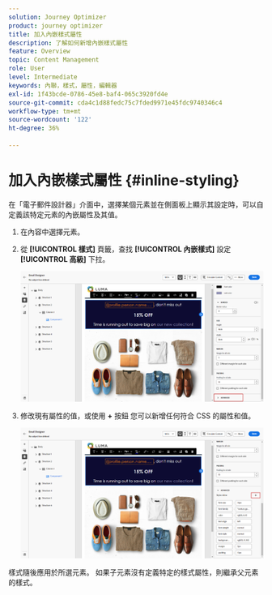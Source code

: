 ```yaml
---
solution: Journey Optimizer
product: journey optimizer
title: 加入內嵌樣式屬性
description: 了解如何新增內嵌樣式屬性
feature: Overview
topic: Content Management
role: User
level: Intermediate
keywords: 內聯，樣式，屬性，編輯器
exl-id: 1f43bcde-0786-45e8-baf4-065c3920fd4e
source-git-commit: cda4c1d88fedc75c7fded9971e45fdc9740346c4
workflow-type: tm+mt
source-wordcount: '122'
ht-degree: 36%

---
```


# 加入內嵌樣式屬性 {#inline-styling}

在「電子郵件設計器」介面中，選擇某個元素並在側面板上顯示其設定時，可以自定義該特定元素的內嵌屬性及其值。

1. 在內容中選擇元素。

1. 從 **[!UICONTROL 樣式]** 頁籤，查找 **[!UICONTROL 內嵌樣式]** 設定 **[!UICONTROL 高級]** 下拉。

   ![](assets/styles_1.png)

1. 修改現有屬性的值，或使用 **+** 按鈕 您可以新增任何符合 CSS 的屬性和值。

   ![](assets/styles_2.png)

樣式隨後應用於所選元素。 如果子元素沒有定義特定的樣式屬性，則繼承父元素的樣式。
